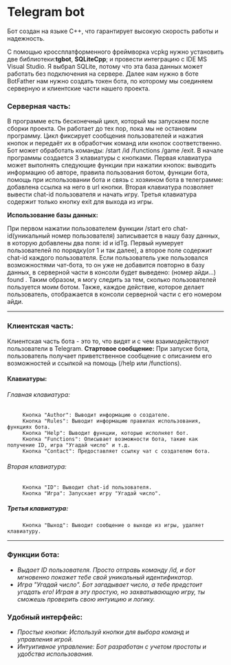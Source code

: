 # Telegram bot 
Бот создан на языке C++, что гарантирует высокую скорость работы и надежность.

С помощью кроссплатформенного фреймворка vcpkg нужно установить две библиотеки:**tgbot**, **SQLiteCpp**; и провести интеграцию с IDE MS Visual Studio.
Я выбрал SQLite, потому что эта база данных может работать без подключения на сервере.
Далее нам нужно в боте BotFather нам нужно создать токен бота, по которому мы соединяем серверную и клиентские части нашего проекта.

### Серверная часть:
В программе есть бесконечный цикл, который мы запускаем после сборки проекта. Он работает до тех пор, пока мы не остановим программу. Цикл фиксирует сообщения пользователей и нажатия кнопок и передаёт их в обработчик команд или кнопок соответственно. Бот может обработать команды: /start /id /functions /game /exit. В начале программы создается 3 клавиатуры с кнопками. Первая клавиатура может выполнять следующие функции при нажатии кнопок: выводить информацию об авторе, правила пользования ботом, функции бота, помощь при использовании бота и связь с хозяином бота в телеграмме: добавлена ссылка на него в url кнопки. Вторая клавиатура позволяет вывести chat-id пользователя и начать игру. Третья клавиатура содержит только кнопку exit для выхода из игры. 

**Использование базы данных:**

При первом нажатии пользователем функции /start его chat-id(уникальный номер пользователя) записывается в нашу базу данных, в которую добавлены два поля: id и idTg. Первый нумерует пользователей по порядку(от 1 и так далее), а второе поле содержит chat-id каждого пользователя. Если пользователь уже пользовался возможностями чат-бота, то он уже не добавится повторно в базу данных, в серверной части в консоли будет выведено: (номер айди...) found . Таким образом, я могу следить за тем, сколько пользователей пользуется моим ботом. Также, каждое действие, которое делает пользователь, отображается в консоли серверной части с его номером айди.

---

### Клиентская часть:
Клиентская часть бота - это то, что видят и с чем взаимодействуют пользователи в Telegram.
**Стартовое сообщение:** При запуске бота, пользователь получает приветственное сообщение с описанием его возможностей и ссылкой на помощь (/help или /functions). 

#### Клавиатуры:
###### Главная клавиатура:
         Кнопка "Author": Выводит информацию о создателе.
         Кнопка "Rules": Выводит информацию правилах использования, функциях бота.
         Кнопка "Help": Выводит функции, которые исполняет бот.
         Кнопка "Functions": Описывает возможности бота, такие как получение ID, игра "Угадай число" и т.д.
         Кнопка "Contact": Предоставляет ссылку чат с создателем бота.
###### Вторая клавиатура:
         Кнопка "ID": Выводит chat-id пользователя.
         Кнопка "Игра": Запускает игру "Угадай число".
##### Третья клавиатура:
         Кнопка "Выход": Выводит сообщение о выходе из игры, удаляет клавиатуру.

---

### Функции бота:

- *Выдает ID пользователя. Просто отправь команду /id, и бот мгновенно покажет тебе свой уникальный идентификатор.*
- *Игра "Угадай число". Бот загадывает число, а тебе предстоит угадать его! Играя в эту простую, но захватывающую игру, ты сможешь проверить свою интуицию и логику.*

### Удобный интерфейс:

- *Простые кнопки: Используй кнопки для выбора команд и управления игрой.* 
- *Интуитивное управление: Бот разработан с учетом простоты и удобства использования.*












